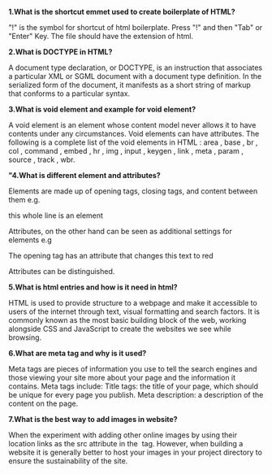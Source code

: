 **1.What is the shortcut emmet used to create boilerplate of HTML?**

"!" is the symbol for shortcut of html boilerplate. Press "!" and then "Tab" or "Enter" Key. The file should have the extension of html.

**2.What is DOCTYPE in HTML?**

A document type declaration, or DOCTYPE, is an instruction that associates a particular XML or SGML document with a document type definition. In the serialized form of the document, it manifests as a short string of markup that conforms to a particular syntax.

**3.What is void element and example for void element?**

A void element is an element whose content model never allows it to have contents under any circumstances. Void elements can have attributes. The following is a complete list of the void elements in HTML : area , base , br , col , command , embed , hr , img , input , keygen , link , meta , param , source , track , wbr.

**"4.What is different element and attributes?**

Elements are made up of opening tags, closing tags, and content between them e.g. <p>this whole line is an element</p> Attributes, on the other hand can be seen as additional settings for elements e.g <p color="red">The opening tag has an attribute that changes this text to red</p > Attributes can be distinguished.

**5.What is html entries and how is it need in html?**

HTML is used to provide structure to a webpage and make it accessible to users of the internet through text, visual formatting and search factors. It is commonly known as the most basic building block of the web, working alongside CSS and JavaScript to create the websites we see while browsing.

**6.What are meta tag and why is it used?**

Meta tags are pieces of information you use to tell the search engines and those viewing your site more about your page and the information it contains. Meta tags include: Title tags: the title of your page, which should be unique for every page you publish. Meta description: a description of the content on the page.

**7.What is the best way to add images in website?**

When the experiment with adding other online images by using their location links as the src attribute in the <img> tag. However, when building a website it is generally better to host your images in your project directory to ensure the sustainability of the site.
